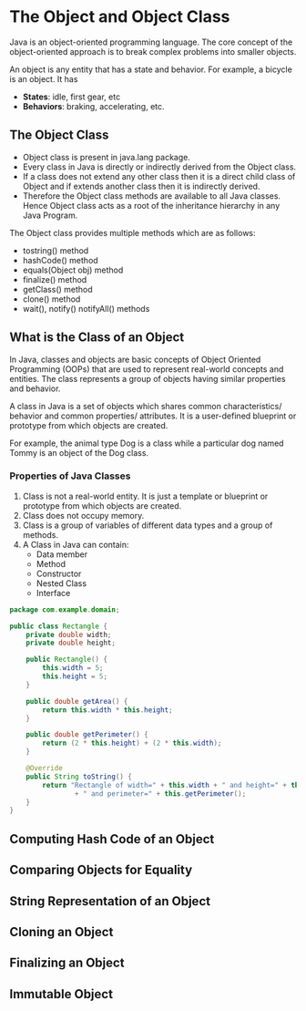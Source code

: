 # The Object and Object Class

Java is an object-oriented programming language. The core concept of the object-oriented approach is to break complex problems into smaller objects.

An object is any entity that has a state and behavior. For example, a bicycle is an object. It has

- **States**: idle, first gear, etc
- **Behaviors**: braking, accelerating, etc.

## The Object Class

- Object class is present in java.lang package.
- Every class in Java is directly or indirectly derived from the Object class.
- If a class does not extend any other class then it is a direct child class of Object and if extends another class then it is indirectly derived.
- Therefore the Object class methods are available to all Java classes. Hence Object class acts as a root of the inheritance hierarchy in any Java Program.

The Object class provides multiple methods which are as follows:

- tostring() method
- hashCode() method
- equals(Object obj) method
- finalize() method
- getClass() method
- clone() method
- wait(), notify() notifyAll() methods

## What is the Class of an Object

In Java, classes and objects are basic concepts of Object Oriented Programming (OOPs) that are used to represent real-world concepts and entities. The class represents a group of objects having similar properties and behavior.

A class in Java is a set of objects which shares common characteristics/ behavior and common properties/ attributes. It is a user-defined blueprint or prototype from which objects are created.

For example, the animal type Dog is a class while a particular dog named Tommy is an object of the Dog class.

### Properties of Java Classes

1. Class is not a real-world entity. It is just a template or blueprint or prototype from which objects are created.
2. Class does not occupy memory.
3. Class is a group of variables of different data types and a group of methods.
4. A Class in Java can contain:
   - Data member
   - Method
   - Constructor
   - Nested Class
   - Interface

```java
package com.example.domain;

public class Rectangle {
	private double width;
	private double height;

	public Rectangle() {
		this.width = 5;
		this.height = 5;
	}

	public double getArea() {
		return this.width * this.height;
	}

	public double getPerimeter() {
		return (2 * this.height) + (2 * this.width);
	}

	@Override
	public String toString() {
		return "Rectangle of width=" + this.width + " and height=" + this.height + " has an area=" + this.getArea()
				+ " and perimeter=" + this.getPerimeter();
	}
}
```

## Computing Hash Code of an Object

## Comparing Objects for Equality

## String Representation of an Object

## Cloning an Object

## Finalizing an Object

## Immutable Object
